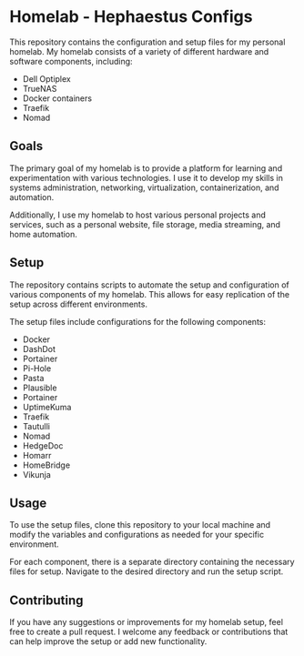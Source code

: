 # Homelab - Hephaestus Configs

This repository contains the configuration and setup files for my personal homelab. My homelab consists of a variety of different hardware and software components, including:

- Dell Optiplex
- TrueNAS
- Docker containers
- Traefik
- Nomad

## Goals

The primary goal of my homelab is to provide a platform for learning and experimentation with various technologies. I use it to develop my skills in systems administration, networking, virtualization, containerization, and automation.

Additionally, I use my homelab to host various personal projects and services, such as a personal website, file storage, media streaming, and home automation.

## Setup

The repository contains scripts to automate the setup and configuration of various components of my homelab. This allows for easy replication of the setup across different environments.

The setup files include configurations for the following components:

- Docker
- DashDot
- Portainer
- Pi-Hole
- Pasta
- Plausible
- Portainer
- UptimeKuma
- Traefik
- Tautulli
- Nomad
- HedgeDoc
- Homarr
- HomeBridge
- Vikunja

## Usage

To use the setup files, clone this repository to your local machine and modify the variables and configurations as needed for your specific environment.

For each component, there is a separate directory containing the necessary files for setup. Navigate to the desired directory and run the setup script.

## Contributing

If you have any suggestions or improvements for my homelab setup, feel free to create a pull request. I welcome any feedback or contributions that can help improve the setup or add new functionality.
